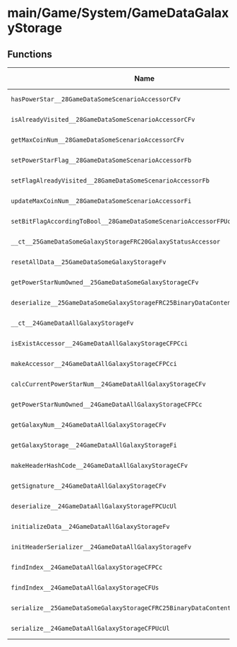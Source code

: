 # main/Game/System/GameDataGalaxyStorage

## Functions

| Name | Address | Match % |
|------|---------|---------|
| `hasPowerStar__28GameDataSomeScenarioAccessorCFv` | `0x803B2220` | :x: (0.0%) |
| `isAlreadyVisited__28GameDataSomeScenarioAccessorCFv` | `0x803B2248` | :x: (0.0%) |
| `getMaxCoinNum__28GameDataSomeScenarioAccessorCFv` | `0x803B2270` | :x: (0.0%) |
| `setPowerStarFlag__28GameDataSomeScenarioAccessorFb` | `0x803B2294` | :x: (0.0%) |
| `setFlagAlreadyVisited__28GameDataSomeScenarioAccessorFb` | `0x803B22A4` | :x: (0.0%) |
| `updateMaxCoinNum__28GameDataSomeScenarioAccessorFi` | `0x803B22B4` | :x: (0.0%) |
| `setBitFlagAccordingToBool__28GameDataSomeScenarioAccessorFPUcb` | `0x803B231C` | :x: (0.0%) |
| `__ct__25GameDataSomeGalaxyStorageFRC20GalaxyStatusAccessor` | `0x803B2364` | :x: (0.0%) |
| `resetAllData__25GameDataSomeGalaxyStorageFv` | `0x803B23BC` | :x: (0.0%) |
| `getPowerStarNumOwned__25GameDataSomeGalaxyStorageCFv` | `0x803B23F0` | :x: (0.0%) |
| `deserialize__25GameDataSomeGalaxyStorageFRC25BinaryDataContentAccessorPCUc` | `0x803B2434` | :x: (0.0%) |
| `__ct__24GameDataAllGalaxyStorageFv` | `0x803B253C` | :x: (0.0%) |
| `isExistAccessor__24GameDataAllGalaxyStorageCFPCci` | `0x803B2664` | :x: (0.0%) |
| `makeAccessor__24GameDataAllGalaxyStorageCFPCci` | `0x803B26DC` | :x: (0.0%) |
| `calcCurrentPowerStarNum__24GameDataAllGalaxyStorageCFv` | `0x803B272C` | :x: (0.0%) |
| `getPowerStarNumOwned__24GameDataAllGalaxyStorageCFPCc` | `0x803B2794` | :x: (0.0%) |
| `getGalaxyNum__24GameDataAllGalaxyStorageCFv` | `0x803B27D0` | :x: (0.0%) |
| `getGalaxyStorage__24GameDataAllGalaxyStorageFi` | `0x803B27D8` | :x: (0.0%) |
| `makeHeaderHashCode__24GameDataAllGalaxyStorageCFv` | `0x803B27E8` | :x: (0.0%) |
| `getSignature__24GameDataAllGalaxyStorageCFv` | `0x803B27F4` | :x: (0.0%) |
| `deserialize__24GameDataAllGalaxyStorageFPCUcUl` | `0x803B2800` | :x: (0.0%) |
| `initializeData__24GameDataAllGalaxyStorageFv` | `0x803B28F8` | :x: (0.0%) |
| `initHeaderSerializer__24GameDataAllGalaxyStorageFv` | `0x803B2954` | :x: (0.0%) |
| `findIndex__24GameDataAllGalaxyStorageCFPCc` | `0x803B29D4` | :x: (0.0%) |
| `findIndex__24GameDataAllGalaxyStorageCFUs` | `0x803B2A50` | :x: (0.0%) |
| `serialize__25GameDataSomeGalaxyStorageCFRC25BinaryDataContentAccessorPUc` | `0x803B2ACC` | :x: (0.0%) |
| `serialize__24GameDataAllGalaxyStorageCFPUcUl` | `0x803B2B68` | :x: (0.0%) |